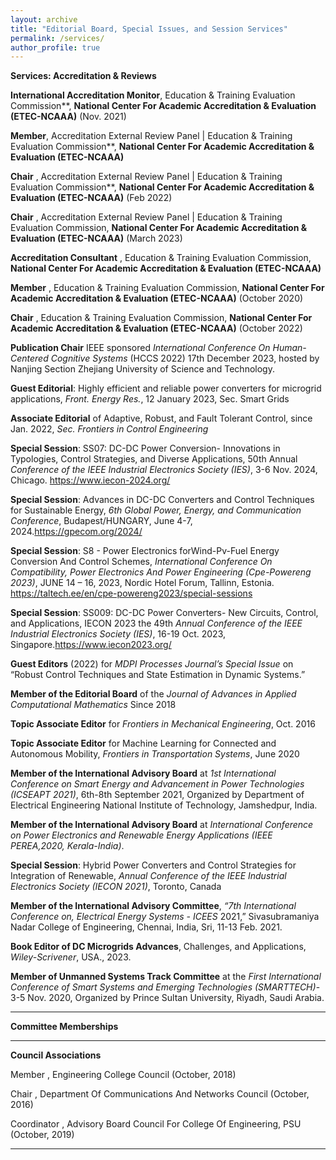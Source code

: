 ```yaml
---
layout: archive
title: "Editorial Board, Special Issues, and Session Services"
permalink: /services/
author_profile: true
---
```



**Services: Accreditation & Reviews**

**International Accreditation Monitor**, Education & Training Evaluation Commission**, __National Center For Academic Accreditation & Evaluation (ETEC-NCAAA)__ (Nov. 2021)

**Member**, Accreditation External Review Panel | Education & Training Evaluation Commission**, __National Center For Academic Accreditation & Evaluation (ETEC-NCAAA)__

**Chair** , Accreditation External Review Panel | Education & Training Evaluation Commission**, __National Center For Academic Accreditation & Evaluation (ETEC-NCAAA)__ (Feb 2022)

**Chair** , Accreditation External Review Panel | Education & Training Evaluation Commission, __National Center For Academic Accreditation & Evaluation (ETEC-NCAAA)__ (March 2023)

**Accreditation Consultant** , Education & Training Evaluation Commission, __National Center For Academic Accreditation & Evaluation (ETEC-NCAAA)__

**Member** , Education & Training Evaluation Commission, __National Center For Academic Accreditation & Evaluation (ETEC-NCAAA)__ (October 2020)

**Chair** , Education & Training Evaluation Commission, __National Center For Academic Accreditation & Evaluation (ETEC-NCAAA)__ (October 2022)



**Publication Chair** IEEE sponsored _International Conference On Human-Centered Cognitive Systems_ (HCCS 2022) 17th December 2023, hosted by Nanjing Section Zhejiang University of Science and Technology.

**Guest Editorial**: Highly efficient and reliable power converters for microgrid applications, _Front. Energy Res._, 12 January 2023, Sec. Smart Grids

**Associate Editorial** of Adaptive, Robust, and Fault Tolerant Control, since Jan. 2022, _Sec. Frontiers in Control Engineering_

**Special Session**: SS07: DC-DC Power Conversion- Innovations in Typologies, Control Strategies, and Diverse Applications, 50th Annual _Conference of the IEEE Industrial Electronics Society (IES)_, 3-6 Nov. 2024, Chicago.
https://www.iecon-2024.org/

**Special Session**: Advances in DC-DC Converters and Control Techniques for Sustainable Energy, _6th Global Power, Energy, and Communication Conference_, Budapest/HUNGARY, June 4-7, 2024.https://gpecom.org/2024/

**Special Session**: S8 - Power Electronics forWind-Pv-Fuel Energy Conversion And Control Schemes, _International Conference On Compatibility, Power Electronics And Power Engineering (Cpe-Powereng 2023)_, JUNE 14 – 16,
2023, Nordic Hotel Forum, Tallinn, Estonia. https://taltech.ee/en/cpe-powereng2023/special-sessions

**Special Session**: SS009: DC-DC Power Converters- New Circuits, Control, and Applications, IECON 2023 the 49th _Annual Conference of the IEEE Industrial Electronics Society (IES)_, 16-19 Oct. 2023,
Singapore.https://www.iecon2023.org/

**Guest Editors** (2022) for _MDPI Processes Journal’s Special Issue_ on “Robust Control Techniques and State Estimation in Dynamic Systems.”

**Member of the Editorial Board** of the _Journal of Advances in Applied Computational Mathematics_ Since 2018 

**Topic Associate Editor** for _Frontiers in Mechanical Engineering_, Oct. 2016

**Topic Associate Editor** for Machine Learning for Connected and Autonomous Mobility, _Frontiers in Transportation Systems_, June 2020

**Member of the International Advisory Board** at _1st International Conference on Smart Energy and Advancement in Power Technologies (ICSEAPT 2021)_, 6th-8th September 2021, Organized by Department of Electrical Engineering
National Institute of Technology, Jamshedpur, India.

**Member of the International Advisory Board** at _International Conference on Power Electronics and Renewable Energy Applications (IEEE PEREA,2020, Kerala-India)_.

**Special Session**: Hybrid Power Converters and Control Strategies for Integration of Renewable, _Annual Conference of the IEEE Industrial Electronics Society (IECON 2021)_, Toronto, Canada

**Member of the International Advisory Committee**, _“7th International Conference on, Electrical Energy Systems - ICEES_ 2021,” Sivasubramaniya Nadar College of Engineering, Chennai, India, Sri, 11-13 Feb. 2021.

**Book Editor of DC Microgrids Advances**, Challenges, and Applications, _Wiley-Scrivener_, USA., 2023.

**Member of Unmanned Systems Track Committee** at the _First International Conference of Smart Systems and Emerging Technologies (SMARTTECH)_- 3-5 Nov. 2020, Organized by Prince Sultan University, Riyadh, Saudi Arabia.

**********************************************************************************************
**Committee Memberships**


**********************************************************************************************
**Council Associations**

Member , Engineering College Council (October, 2018)

Chair , Department Of Communications And Networks Council (October, 2016)

Coordinator , Advisory Board Council For College Of Engineering, PSU (October, 2019)

**********************************************************************************************
